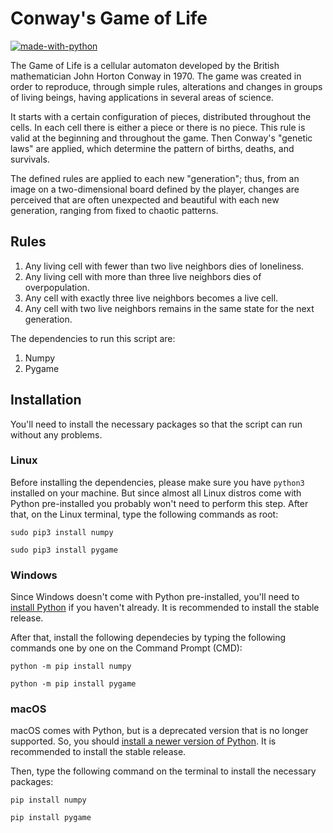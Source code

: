 # Conway's Game of Life

[![made-with-python](https://img.shields.io/badge/Made%20with-Python-1f425f.svg)](https://www.python.org/)

The Game of Life is a cellular automaton developed by the British mathematician John Horton Conway in 1970. The game was created in order to reproduce, through simple rules, alterations and changes in groups of living beings, having applications in several areas of science.

It starts with a certain configuration of pieces, distributed throughout the cells. In each cell there is either a piece or there is no piece. This rule is valid at the beginning and throughout the game. Then Conway's "genetic laws" are applied, which determine the pattern of births, deaths, and survivals.

The defined rules are applied to each new "generation"; thus, from an image on a two-dimensional board defined by the player, changes are perceived that are often unexpected and beautiful with each new generation, ranging from fixed to chaotic patterns.

## Rules
1. Any living cell with fewer than two live neighbors dies of loneliness.
2. Any living cell with more than three live neighbors dies of overpopulation.
3. Any cell with exactly three live neighbors becomes a live cell.
4. Any cell with two live neighbors remains in the same state for the next generation.

The dependencies to run this script are:

1. Numpy
2. Pygame

## Installation

You'll need to install the necessary packages so that the script can run without any problems.

### Linux

Before installing the dependencies, please make sure you have `python3` installed on your machine. But since almost all Linux distros come with Python pre-installed you probably won't need to perform this step. After that, on the Linux terminal, type the following commands as root:

```
sudo pip3 install numpy

sudo pip3 install pygame
```

### Windows

Since Windows doesn't come with Python pre-installed, you'll need to [install Python](https://www.python.org/downloads/windows/) if you haven't already. It is recommended to install the stable release. 

After that, install the following dependecies by typing the following commands one by one on the Command Prompt (CMD):
```
python -m pip install numpy
```
```
python -m pip install pygame
```

### macOS

macOS comes with Python, but is a deprecated version that is no longer supported. So, you should [install a newer version of Python](https://www.python.org/downloads/macos/). It is recommended to install the stable release.

Then, type the following command on the terminal to install the necessary packages:
```
pip install numpy

pip install pygame
```
